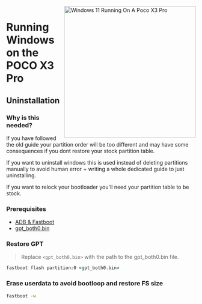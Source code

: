 <img align="right" src="https://github.com/wormstest/src_vayu_windows/blob/main/2Poco X3 Pro Windows.png" width="350" alt="Windows 11 Running On A Poco X3 Pro">


# Running Windows on the POCO X3 Pro

## Uninstallation

### Why is this needed?

If you have followed the old guide your partition order will be too different and may have some consequences if you dont restore your stock partition table.

If you want to uninstall windows this is used instead of deleting partitions manually to avoid human error + writing a whole dedicated guide to just uninstalling.

If you want to relock your bootloader you'll need your partition table to be stock.

### Prerequisites

- [ADB & Fastboot](https://developer.android.com/studio/releases/platform-tools)
- [gpt_both0.bin](../../../../releases/tag/binaries)

### Restore GPT
> Replace ```<gpt_both0.bin>``` with the path to the gpt_both0.bin file.

```cmd
fastboot flash partition:0 <gpt_both0.bin>
```

### Erase userdata to avoid bootloop and restore FS size
```cmd
fastboot -w
```
